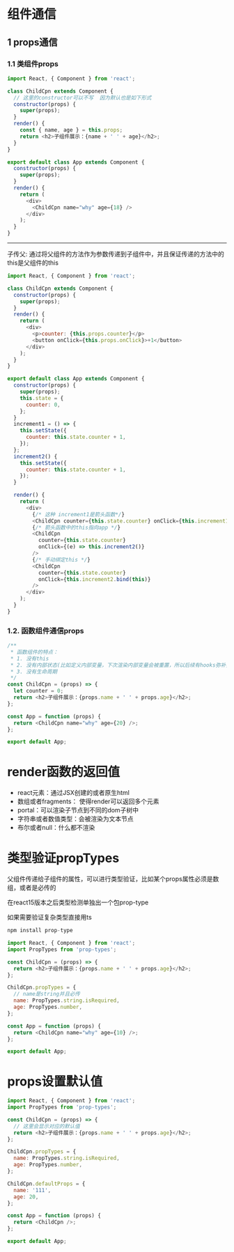 # 组件通信

## 1 props通信


### 1.1 类组件props

```js
import React, { Component } from 'react';

class ChildCpn extends Component {
  // 这里的constructor可以不写  因为默认也是如下形式
  constructor(props) {
    super(props);
  }
  render() {
    const { name, age } = this.props;
    return <h2>子组件展示：{name + ' ' + age}</h2>;
  }
}

export default class App extends Component {
  constructor(props) {
    super(props);
  }
  render() {
    return (
      <div>
        <ChildCpn name="why" age={18} />
      </div>
    );
  }
}

```

---


子传父: 通过将父组件的方法作为参数传递到子组件中，并且保证传递的方法中的this是父组件的this


```js
import React, { Component } from 'react';

class ChildCpn extends Component {
  constructor(props) {
    super(props);
  }
  render() {
    return (
      <div>
        <p>counter: {this.props.counter}</p>
        <button onClick={this.props.onClick}>+1</button>
      </div>
    );
  }
}

export default class App extends Component {
  constructor(props) {
    super(props);
    this.state = {
      counter: 0,
    };
  }
  increment1 = () => {
    this.setState({
      counter: this.state.counter + 1,
    });
  };
  increment2() {
    this.setState({
      counter: this.state.counter + 1,
    });
  }

  render() {
    return (
      <div>
        {/* 这种 increment1是箭头函数*/}
        <ChildCpn counter={this.state.counter} onClick={this.increment1} />
        {/* 箭头函数中的this指向app */}
        <ChildCpn
          counter={this.state.counter}
          onClick={(e) => this.increment2()}
        />
        {/* 手动绑定this */}
        <ChildCpn
          counter={this.state.counter}
          onClick={this.increment2.bind(this)}
        />
      </div>
    );
  }
}

```


### 1.2. 函数组件通信props


```js
/**
 * 函数组件的特点：
 * 1. 没有this
 * 2. 没有内部状态(比如定义内部变量，下次渲染内部变量会被重置，所以后续有hooks弥补)
 * 3. 没有生命周期
 */
const ChildCpn = (props) => {
  let counter = 0; 
  return <h2>子组件展示：{props.name + ' ' + props.age}</h2>;
};

const App = function (props) {
  return <ChildCpn name="why" age={20} />;
};

export default App;
```

# render函数的返回值

- react元素：通过JSX创建的或者原生html
- 数组或者fragments： 使得render可以返回多个元素
- portal：可以渲染子节点到不同的dom子树中
- 字符串或者数值类型：会被渲染为文本节点
- 布尔或者null：什么都不渲染


# 类型验证propTypes

父组件传递给子组件的属性，可以进行类型验证，比如某个props属性必须是数组，或者是必传的

在react15版本之后类型检测单独出一个包prop-type

如果需要验证复杂类型直接用ts

```js
npm install prop-type
```

```js
import React, { Component } from 'react';
import PropTypes from 'prop-types';

const ChildCpn = (props) => {
  return <h2>子组件展示：{props.name + ' ' + props.age}</h2>;
};

ChildCpn.propTypes = {
  // name是string并且必传
  name: PropTypes.string.isRequired,
  age: PropTypes.number,
};

const App = function (props) {
  return <ChildCpn name="why" age={10} />;
};

export default App;
```

# props设置默认值

```js
import React, { Component } from 'react';
import PropTypes from 'prop-types';

const ChildCpn = (props) => {
  // 这里会显示对应的默认值
  return <h2>子组件展示：{props.name + ' ' + props.age}</h2>;
};

ChildCpn.propTypes = {
  name: PropTypes.string.isRequired,
  age: PropTypes.number,
};

ChildCpn.defaultProps = {
  name: '111',
  age: 20,
};

const App = function (props) {
  return <ChildCpn />;
};

export default App;
```











